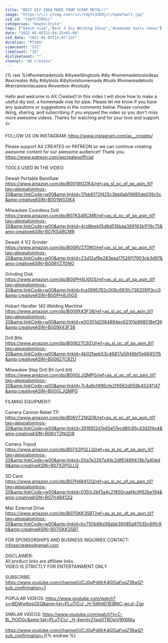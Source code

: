 ```yaml
---
title: "BEST DIY IDEA MADE FROM SCRAP METAL!!"
image: "https:\/\/i.ytimg.com\/vi\/tdpTC3IROjc\/hqdefault.jpg"
vid_id: "tdpTC3IROjc"
categories: "Howto-Style"
tags: ["bench vise","Best 3 diy Welding Ideas","Homemade tools ideas"]
date: "2022-05-05T21:04:25+03:00"
vid_date: "2022-05-05T15:07:12Z"
duration: "PT39S"
viewcount: "531"
likeCount: "26"
dislikeCount: ""
channel: "AX Creates"
---
```

{% raw %}#homemadetools #diyweldingtools #diy #homemadetoolsideas #axcreates #diy #diytools #diytoolshomemade #tools #homemadetools #herramientacasera #invention #toolsdiy <br /><br />Hello and welcome to AX Creates!!  In this video I will show how to make a useful diy tool, a homemade vise for pipe. Please let me know if you have any questions or suggestions in the comments below. Please consider liking, sharing, and subscribing  if you enjoyed the video so you don't miss more awesome videos. Thanks for watching and for your love and support. 👍 <br /> <br />FOLLOW US ON INSTAGRAM: <a rel="nofollow" target="blank" href="https://www.instagram.com/ax__creates/">https://www.instagram.com/ax__creates/</a><br /><br />Please support AX CREATES  on PATREON so we can continue creating awesome content for our awesome audience!! Thank you. <br /><a rel="nofollow" target="blank" href="https://www.patreon.com/axcreatesofficial">https://www.patreon.com/axcreatesofficial</a><br /><br />TOOLS USED IN THE VIDEO: <br /><br />Dewalt Portable BandSaw <a rel="nofollow" target="blank" href="https://www.amazon.com/dp/B001W0ZIK4/ref=as_sl_pc_qf_sp_asin_til?tag=alexpalominos-20&amp;linkCode=w00&amp;linkId=17bb9172f425c3bb6ab19685de039c5c&amp;creativeASIN=B001W0ZIK4">https://www.amazon.com/dp/B001W0ZIK4/ref=as_sl_pc_qf_sp_asin_til?tag=alexpalominos-20&amp;linkCode=w00&amp;linkId=17bb9172f425c3bb6ab19685de039c5c&amp;creativeASIN=B001W0ZIK4</a><br /><br />Milwaukee Coordless Drill <a rel="nofollow" target="blank" href="https://www.amazon.com/dp/B07KS4RCMR/ref=as_sl_pc_qf_sp_asin_til?tag=alexpalominos-20&amp;linkCode=w00&amp;linkId=4cd8eeb15d8d516baa369163b1f19c75&amp;creativeASIN=B07KS4RCMR">https://www.amazon.com/dp/B07KS4RCMR/ref=as_sl_pc_qf_sp_asin_til?tag=alexpalominos-20&amp;linkCode=w00&amp;linkId=4cd8eeb15d8d516baa369163b1f19c75&amp;creativeASIN=B07KS4RCMR</a><br /><br />Dewalt 4 1/2 Grinder <a rel="nofollow" target="blank" href="https://www.amazon.com/dp/B00RVZ7DNO/ref=as_sl_pc_qf_sp_asin_til?tag=alexpalominos-20&amp;linkCode=w00&amp;linkId=23d12af9e283eaa17526f17903cb3d97&amp;creativeASIN=B00RVZ7DNO">https://www.amazon.com/dp/B00RVZ7DNO/ref=as_sl_pc_qf_sp_asin_til?tag=alexpalominos-20&amp;linkCode=w00&amp;linkId=23d12af9e283eaa17526f17903cb3d97&amp;creativeASIN=B00RVZ7DNO</a><br /><br />Grinding Disk<br /><a rel="nofollow" target="blank" href="https://www.amazon.com/dp/B00PH4U0GS/ref=as_sl_pc_qf_sp_asin_til?tag=alexpalominos-20&amp;linkCode=w00&amp;linkId=fca3995762c006c693fc736205ff3cc0&amp;creativeASIN=B00PH4U0GS">https://www.amazon.com/dp/B00PH4U0GS/ref=as_sl_pc_qf_sp_asin_til?tag=alexpalominos-20&amp;linkCode=w00&amp;linkId=fca3995762c006c693fc736205ff3cc0&amp;creativeASIN=B00PH4U0GS</a><br /><br />Hobart Handler 140 Welding Machine <a rel="nofollow" target="blank" href="https://www.amazon.com/dp/B009X43F38/ref=as_sl_pc_qf_sp_asin_til?tag=alexpalominos-20&amp;linkCode=w00&amp;linkId=e00351d2084894ec62101e968518ef39&amp;creativeASIN=B009X43F38">https://www.amazon.com/dp/B009X43F38/ref=as_sl_pc_qf_sp_asin_til?tag=alexpalominos-20&amp;linkCode=w00&amp;linkId=e00351d2084894ec62101e968518ef39&amp;creativeASIN=B009X43F38</a><br /><br />Drill Bits <a rel="nofollow" target="blank" href="https://www.amazon.com/dp/B00627C8ZU/ref=as_sl_pc_qf_sp_asin_til?tag=alexpalominos-20&amp;linkCode=w00&amp;linkId=4b02faeb53c46817a5949bf0e6645115&amp;creativeASIN=B00627C8ZU">https://www.amazon.com/dp/B00627C8ZU/ref=as_sl_pc_qf_sp_asin_til?tag=alexpalominos-20&amp;linkCode=w00&amp;linkId=4b02faeb53c46817a5949bf0e6645115&amp;creativeASIN=B00627C8ZU</a><br /><br />Milwaukee Step Drill Bit (unit bit) <a rel="nofollow" target="blank" href="https://www.amazon.com/dp/B00GLJQMPG/ref=as_sl_pc_qf_sp_asin_til?tag=alexpalominos-20&amp;linkCode=w00&amp;linkId=7c4a9cf496cfe2f9562d059b4524f147&amp;creativeASIN=B00GLJQMPG">https://www.amazon.com/dp/B00GLJQMPG/ref=as_sl_pc_qf_sp_asin_til?tag=alexpalominos-20&amp;linkCode=w00&amp;linkId=7c4a9cf496cfe2f9562d059b4524f147&amp;creativeASIN=B00GLJQMPG</a><br /><br />FILMING EQUIPMENT:<br /><br />Camera Cannon Rebel T7i  <a rel="nofollow" target="blank" href="https://www.amazon.com/dp/B06VT2NQD8/ref=as_sl_pc_qf_sp_asin_til?tag=alexpalominos-20&amp;linkCode=w00&amp;linkId=39195f2d7e65e17ecd8fc95c43d2f4e4&amp;creativeASIN=B06VT2NQD8">https://www.amazon.com/dp/B06VT2NQD8/ref=as_sl_pc_qf_sp_asin_til?tag=alexpalominos-20&amp;linkCode=w00&amp;linkId=39195f2d7e65e17ecd8fc95c43d2f4e4&amp;creativeASIN=B06VT2NQD8</a><br /><br />Camera Tripod <a rel="nofollow" target="blank" href="https://www.amazon.com/dp/B07X2PGLLQ/ref=as_sl_pc_qf_sp_asin_til?tag=alexpalominos-20&amp;linkCode=w00&amp;linkId=50a7e2267a49c2df61489474b7a40ed9&amp;creativeASIN=B07X2PGLLQ">https://www.amazon.com/dp/B07X2PGLLQ/ref=as_sl_pc_qf_sp_asin_til?tag=alexpalominos-20&amp;linkCode=w00&amp;linkId=50a7e2267a49c2df61489474b7a40ed9&amp;creativeASIN=B07X2PGLLQ</a><br /><br />SD Card <a rel="nofollow" target="blank" href="https://www.amazon.com/dp/B07H48412Q/ref=as_sl_pc_qf_sp_asin_til?tag=alexpalominos-20&amp;linkCode=w00&amp;linkId=0351c2bf3a4c21850caaf4c9f62be194&amp;creativeASIN=B07H48412Q">https://www.amazon.com/dp/B07H48412Q/ref=as_sl_pc_qf_sp_asin_til?tag=alexpalominos-20&amp;linkCode=w00&amp;linkId=0351c2bf3a4c21850caaf4c9f62be194&amp;creativeASIN=B07H48412Q</a><br /><br />Mac External Drive <a rel="nofollow" target="blank" href="https://www.amazon.com/dp/B07GKK35BT/ref=as_sl_pc_qf_sp_asin_til?tag=alexpalominos-20&amp;linkCode=w00&amp;linkId=bc750b88d36abb36085a97035c69fc8b&amp;creativeASIN=B07GKK35BT">https://www.amazon.com/dp/B07GKK35BT/ref=as_sl_pc_qf_sp_asin_til?tag=alexpalominos-20&amp;linkCode=w00&amp;linkId=bc750b88d36abb36085a97035c69fc8b&amp;creativeASIN=B07GKK35BT</a><br /><br />FOR SPONSORSHIPS AND BUSINESS INQUIRIES CONTACT:<br />infoaxcreates@gmail.com<br /><br />DISCLAIMER:<br />All product links are affiliate links.<br />VIDEO IS STRICTLY FOR ENTERTAINMENT ONLY<br /><br />SUBSCRIBE: <a rel="nofollow" target="blank" href="https://www.youtube.com/channel/UCJ0gPdj6rK4j0GaFoqZ1BwQ?sub_confirmation=1">https://www.youtube.com/channel/UCJ0gPdj6rK4j0GaFoqZ1BwQ?sub_confirmation=1</a><br /><br />POPULAR VIDEOS: <a rel="nofollow" target="blank" href="https://www.youtube.com/watch?v=rBDWw6psGEQ&amp;list=PLuTlCiJ-_H-5i8htID1ElBNC-wcJr-Zsp">https://www.youtube.com/watch?v=rBDWw6psGEQ&amp;list=PLuTlCiJ-_H-5i8htID1ElBNC-wcJr-Zsp</a><br /><br />SIMILAR VIDEOS: <a rel="nofollow" target="blank" href="https://www.youtube.com/watch?v=C-Bi_7tODGc&amp;list=PLuTlCiJ-_H-4wmly21wq0TROsjV9X6Ntu">https://www.youtube.com/watch?v=C-Bi_7tODGc&amp;list=PLuTlCiJ-_H-4wmly21wq0TROsjV9X6Ntu</a><br /><br /><a rel="nofollow" target="blank" href="https://www.youtube.com/channel/UCJ0gPdj6rK4j0GaFoqZ1BwQ?sub_confirmation=1">https://www.youtube.com/channel/UCJ0gPdj6rK4j0GaFoqZ1BwQ?sub_confirmation=1</a>{% endraw %}
